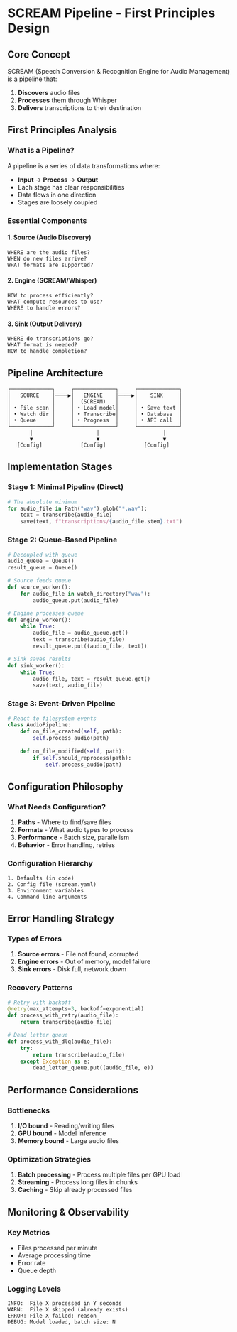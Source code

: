 # SCREAM Pipeline - First Principles Design

## Core Concept
SCREAM (Speech Conversion & Recognition Engine for Audio Management) is a pipeline that:
1. **Discovers** audio files
2. **Processes** them through Whisper
3. **Delivers** transcriptions to their destination

## First Principles Analysis

### What is a Pipeline?
A pipeline is a series of data transformations where:
- **Input** → **Process** → **Output**
- Each stage has clear responsibilities
- Data flows in one direction
- Stages are loosely coupled

### Essential Components

#### 1. Source (Audio Discovery)
```
WHERE are the audio files?
WHEN do new files arrive?
WHAT formats are supported?
```

#### 2. Engine (SCREAM/Whisper)
```
HOW to process efficiently?
WHAT compute resources to use?
WHERE to handle errors?
```

#### 3. Sink (Output Delivery)
```
WHERE do transcriptions go?
WHAT format is needed?
HOW to handle completion?
```

## Pipeline Architecture

```
┌─────────────┐     ┌─────────────┐     ┌─────────────┐
│   SOURCE    │────▶│   ENGINE    │────▶│    SINK     │
│             │     │  (SCREAM)   │     │             │
│ • File scan │     │ • Load model│     │ • Save text │
│ • Watch dir │     │ • Transcribe│     │ • Database  │
│ • Queue     │     │ • Progress  │     │ • API call  │
└─────────────┘     └─────────────┘     └─────────────┘
       │                    │                    │
       ▼                    ▼                    ▼
   [Config]            [Config]            [Config]
```

## Implementation Stages

### Stage 1: Minimal Pipeline (Direct)
```python
# The absolute minimum
for audio_file in Path("wav").glob("*.wav"):
    text = transcribe(audio_file)
    save(text, f"transcriptions/{audio_file.stem}.txt")
```

### Stage 2: Queue-Based Pipeline
```python
# Decoupled with queue
audio_queue = Queue()
result_queue = Queue()

# Source feeds queue
def source_worker():
    for audio_file in watch_directory("wav"):
        audio_queue.put(audio_file)

# Engine processes queue
def engine_worker():
    while True:
        audio_file = audio_queue.get()
        text = transcribe(audio_file)
        result_queue.put((audio_file, text))

# Sink saves results
def sink_worker():
    while True:
        audio_file, text = result_queue.get()
        save(text, audio_file)
```

### Stage 3: Event-Driven Pipeline
```python
# React to filesystem events
class AudioPipeline:
    def on_file_created(self, path):
        self.process_audio(path)
    
    def on_file_modified(self, path):
        if self.should_reprocess(path):
            self.process_audio(path)
```

## Configuration Philosophy

### What Needs Configuration?
1. **Paths** - Where to find/save files
2. **Formats** - What audio types to process
3. **Performance** - Batch size, parallelism
4. **Behavior** - Error handling, retries

### Configuration Hierarchy
```
1. Defaults (in code)
2. Config file (scream.yaml)
3. Environment variables
4. Command line arguments
```

## Error Handling Strategy

### Types of Errors
1. **Source errors** - File not found, corrupted
2. **Engine errors** - Out of memory, model failure
3. **Sink errors** - Disk full, network down

### Recovery Patterns
```python
# Retry with backoff
@retry(max_attempts=3, backoff=exponential)
def process_with_retry(audio_file):
    return transcribe(audio_file)

# Dead letter queue
def process_with_dlq(audio_file):
    try:
        return transcribe(audio_file)
    except Exception as e:
        dead_letter_queue.put((audio_file, e))
```

## Performance Considerations

### Bottlenecks
1. **I/O bound** - Reading/writing files
2. **GPU bound** - Model inference
3. **Memory bound** - Large audio files

### Optimization Strategies
1. **Batch processing** - Process multiple files per GPU load
2. **Streaming** - Process long files in chunks
3. **Caching** - Skip already processed files

## Monitoring & Observability

### Key Metrics
- Files processed per minute
- Average processing time
- Error rate
- Queue depth

### Logging Levels
```
INFO:  File X processed in Y seconds
WARN:  File X skipped (already exists)
ERROR: File X failed: reason
DEBUG: Model loaded, batch size: N
```